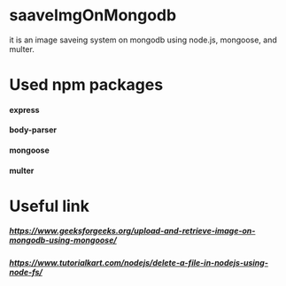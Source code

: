 # saaveImgOnMongodb
it is an image saveing system on mongodb using node.js, mongoose, and multer.

# Used npm packages
#### express
#### body-parser
#### mongoose
#### multer

# Useful link 
##### https://www.geeksforgeeks.org/upload-and-retrieve-image-on-mongodb-using-mongoose/
##### https://www.tutorialkart.com/nodejs/delete-a-file-in-nodejs-using-node-fs/
